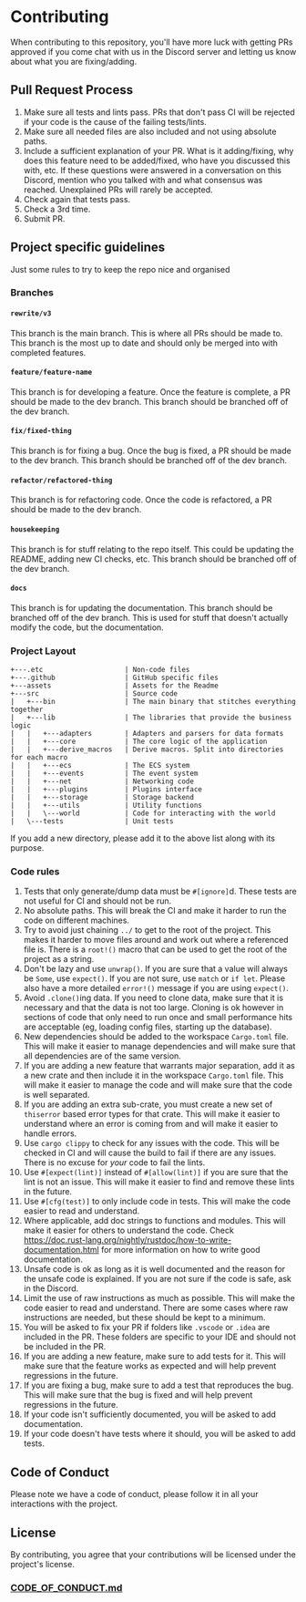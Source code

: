 # Contributing

When contributing to this repository, you'll have more luck with getting PRs approved if you come chat with us in the
Discord server and letting us know about what you are fixing/adding.

## Pull Request Process

1. Make sure all tests and lints pass. PRs that don't pass CI will be rejected if your code is the cause of the failing
tests/lints.
2. Make sure all needed files are also included and not using absolute paths.
3. Include a sufficient explanation of your PR. What is it adding/fixing, why does this feature need to be added/fixed,
who have you discussed this with, etc. If these questions were answered in a conversation on this Discord, mention who
you talked with and what consensus was reached. Unexplained PRs will rarely be accepted.
4. Check again that tests pass.
5. Check a 3rd time.
6. Submit PR.

## Project specific guidelines
Just some rules to try to keep the repo nice and organised
### Branches
#### `rewrite/v3`
This branch is the main branch. This is where all PRs should be made to. This branch is the most up to
date and should only be merged into with completed features.
#### `feature/feature-name`
This branch is for developing a feature. Once the feature is complete, a PR should be
made to the dev branch. This branch should be branched off of the dev branch.
#### `fix/fixed-thing`
This branch is for fixing a bug. Once the bug is fixed, a PR should be made to the dev
branch. This branch should be branched off of the dev branch.
#### `refactor/refactored-thing`
This branch is for refactoring code. Once the code is refactored, a PR should be made to the dev branch.
#### `housekeeping`
This branch is for stuff relating to the repo itself. This could be updating the README, adding
new CI checks, etc. This branch should be branched off of the dev branch.
#### `docs`
This branch is for updating the documentation. This branch should be branched off of the dev branch.
This is used for stuff that doesn't actually modify the code, but the documentation.

### Project Layout
```text
+---.etc                    | Non-code files
+---.github                 | GitHub specific files
+---assets                  | Assets for the Readme
+---src                     | Source code
|   +---bin                 | The main binary that stitches everything together
|   +---lib                 | The libraries that provide the business logic
|   |   +---adapters        | Adapters and parsers for data formats
|   |   +---core            | The core logic of the application
|   |   +---derive_macros   | Derive macros. Split into directories for each macro
|   |   +---ecs             | The ECS system
|   |   +---events          | The event system
|   |   +---net             | Networking code
|   |   +---plugins         | Plugins interface
|   |   +---storage         | Storage backend
|   |   +---utils           | Utility functions
|   |   \---world           | Code for interacting with the world
|   \---tests               | Unit tests
```
If you add a new directory, please add it to the above list along with its purpose.

### Code rules
1. Tests that only generate/dump data must be `#[ignore]`d. These tests are not useful for CI and should not be run.
2. No absolute paths. This will break the CI and make it harder to run the code on different machines.
3. Try to avoid just chaining `../` to get to the root of the project. This makes it harder to move files around and work
out where a referenced file is. There is a `root!()` macro that can be used to get the root of the project as a string.
4. Don't be lazy and use `unwrap()`. If you are sure that a value will always be `Some`, use `expect()`. If you are not
sure, use `match` or `if let`. Please also have a more detailed `error!()` message if you are using `expect()`.
5. Avoid `.clone()`ing data. If you need to clone data, make sure that it is necessary and that the data is not too large.
Cloning is ok however in sections of code that only need to run once and small performance hits are acceptable (eg, loading
config files, starting up the database).
6. New dependencies should be added to the workspace `Cargo.toml` file. This will make it easier to manage dependencies
and will make sure that all dependencies are of the same version.
7. If you are adding a new feature that warrants major separation, add it as a new crate and then include it in the
workspace `Cargo.toml` file. This will make it easier to manage the code and will make sure that the code is well
separated.
8. If you are adding an extra sub-crate, you must create a new set of `thiserror` based error types for that crate. This
will make it easier to understand where an error is coming from and will make it easier to handle errors.
9. Use `cargo clippy` to check for any issues with the code. This will be checked in CI and will cause the build to fail
if there are any issues. There is no excuse for *your* code to fail the lints.
10. Use `#[expect(lint)]` instead of `#[allow(lint)]` if you are sure that the lint is not an issue. This will make it
easier to find and remove these lints in the future.
11. Use `#[cfg(test)]` to only include code in tests. This will make the code easier to read and understand.
12. Where applicable, add doc strings to functions and modules. This will make it easier for others to understand the code.
Check https://doc.rust-lang.org/nightly/rustdoc/how-to-write-documentation.html for more information on how to write good
documentation.
13. Unsafe code is ok as long as it is well documented and the reason for the unsafe code is explained. If you are not sure
if the code is safe, ask in the Discord.
14. Limit the use of raw instructions as much as possible. This will make the code easier to read and understand. There
are some cases where raw instructions are needed, but these should be kept to a minimum.
15. You will be asked to fix your PR if folders like `.vscode` or `.idea` are included in the PR. These folders are
specific to your IDE and should not be included in the PR.
16. If you are adding a new feature, make sure to add tests for it. This will make sure that the feature works as expected
and will help prevent regressions in the future.
17. If you are fixing a bug, make sure to add a test that reproduces the bug. This will make sure that the bug is fixed
and will help prevent regressions in the future.
18. If your code isn't sufficiently documented, you will be asked to add documentation.
19. If your code doesn't have tests where it should, you will be asked to add tests.

## Code of Conduct

Please note we have a code of conduct, please follow it in all your interactions with the project.

## License

By contributing, you agree that your contributions will be licensed under the project's license.

### [CODE_OF_CONDUCT.md](CODE_OF_CONDUCT.md)
